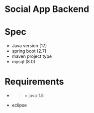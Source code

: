 # Social App Backend

# Spec
- Java version (17)
- spring boot (2.7)
- maven project type
- mysql (8.0)

# Requirements
- >= java 1.8
- eclipse